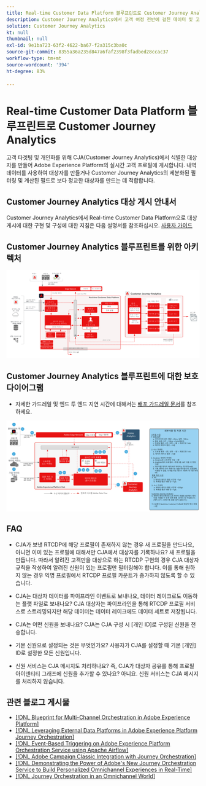 ```yaml
---
title: Real-time Customer Data Platform 블루프린트로 Customer Journey Analytics
description: Customer Journey Analytics에서 고객 여정 전반에 걸친 데이터 및 고객 행동을 통합하고 분석하여 대상자를 CJA에서 RTCDP로 게시
solution: Customer Journey Analytics
kt: null
thumbnail: null
exl-id: 9e1ba723-63f2-4622-ba67-f2a315c3ba0c
source-git-commit: 8355a36a235d847a6faf2398f3fadbed28ccac37
workflow-type: tm+mt
source-wordcount: '394'
ht-degree: 83%

---
```


# Real-time Customer Data Platform 블루프린트로 Customer Journey Analytics

고객 타겟팅 및 개인화를 위해 CJA(Customer Journey Analytics)에서 식별한 대상자를 만들어 Adobe Experience Platform의 실시간 고객 프로필에 게시합니다. 내역 데이터를 사용하여 대상자를 만들거나 Customer Journey Analytics의 세분화된 필터링 및 계산된 필드로 보다 정교한 대상자를 만드는 데 적합합니다.

## Customer Journey Analytics 대상 게시 안내서

Customer Journey Analytics에서 Real-time Customer Data Platform으로 대상 게시에 대한 구현 및 구성에 대한 지침은 다음 설명서를 참조하십시오. [사용자 가이드](https://experienceleague.adobe.com/docs/analytics-platform/using/cja-components/audiences/publish.html?lang=ko)

## Customer Journey Analytics 블루프린트를 위한 아키텍처

![아키텍처 다이어그램](assets/CJA_RTCDP.svg)

## Customer Journey Analytics 블루프린트에 대한 보호 다이어그램

* 자세한 가드레일 및 엔드 투 엔드 지연 시간에 대해서는 [배포 가드레일 문서](../experience-platform/deployment/guardrails.md)를 참조하세요.

![가드레일 다이어그램](../experience-platform/assets/CJA_guardrails.svg)

## FAQ

* CJA가 보낸 RTCDP에 해당 프로필이 존재하지 않는 경우 새 프로필을 만드나요, 아니면 이미 있는 프로필에 대해서만 CJA에서 대상자를 기록하나요? 새 프로필을 만듭니다. 따라서 알려진 고객만을 대상으로 하는 RTCDP 구현의 경우 CJA 대상자 규칙을 작성하여 알려진 신원이 있는 프로필만 필터링해야 합니다. 이를 통해 원하지 않는 경우 익명 프로필에서 RTCDP 프로필 카운트가 증가하지 않도록 할 수 있습니다.

* CJA는 대상자 데이터를 파이프라인 이벤트로 보내나요, 데이터 레이크로도 이동하는 플랫 파일로 보내나요? CJA 대상자는 파이프라인을 통해 RTCDP 프로필 서비스로 스트리밍되지만 해당 데이터는 데이터 레이크에도 데이터 세트로 저장됩니다.

* CJA는 어떤 신원을 보내나요? CJA는 CJA 구성 시 [개인 ID]로 구성된 신원을 전송합니다.

* 기본 신원으로 설정되는 것은 무엇인가요? 사용자가 CJA를 설정할 때 기본 [개인] ID로 설정한 모든 신원입니다.

* 신원 서비스는 CJA 메시지도 처리하나요? 즉, CJA가 대상자 공유를 통해 프로필 아이덴티티 그래프에 신원을 추가할 수 있나요? 아니요. 신원 서비스는 CJA 메시지를 처리하지 않습니다.

## 관련 블로그 게시물

* [[!DNL Blueprint for Multi-Channel Orchestration in Adobe Experience Platform]](https://medium.com/adobetech/blueprint-for-multi-channel-orchestration-in-adobe-experience-platform-c68317e94184)
* [[!DNL Leveraging External Data Platforms in Adobe Experience Platform Journey Orchestration]](https://medium.com/adobetech/leveraging-external-data-platforms-in-adobe-experience-platform-journey-orchestration-54fc6134fe17)
* [[!DNL Event-Based Triggering on Adobe Experience Platform Orchestration Service using Apache Airflow]](https://medium.com/adobetech/event-based-triggering-on-adobe-experience-platform-orchestration-service-using-apache-airflow-8607b28251f1)
* [[!DNL Adobe Campaign Classic Integration with Journey Orchestration]](https://medium.com/adobetech/adobe-campaign-classic-integration-with-journey-orchestration-ae577653281)
* [[!DNL Demonstrating the Power of Adobe's New Journey Orchestration Service to Build Personalized Omnichannel Experiences in Real-Time]](https://medium.com/adobetech/demonstrating-the-power-of-adobes-new-journey-orchestration-service-to-build-personalized-aa60d88cd34)
* [[!DNL Journey Orchestration in an Omnichannel World]](https://medium.com/adobetech/journey-orchestration-in-an-omnichannel-world-3a2d32d556d9)
